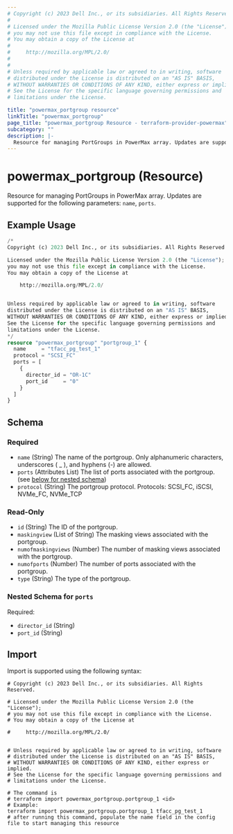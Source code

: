 ```yaml
---
# Copyright (c) 2023 Dell Inc., or its subsidiaries. All Rights Reserved.
#
# Licensed under the Mozilla Public License Version 2.0 (the "License");
# you may not use this file except in compliance with the License.
# You may obtain a copy of the License at
#
#     http://mozilla.org/MPL/2.0/
#
#
# Unless required by applicable law or agreed to in writing, software
# distributed under the License is distributed on an "AS IS" BASIS,
# WITHOUT WARRANTIES OR CONDITIONS OF ANY KIND, either express or implied.
# See the License for the specific language governing permissions and
# limitations under the License.

title: "powermax_portgroup resource"
linkTitle: "powermax_portgroup"
page_title: "powermax_portgroup Resource - terraform-provider-powermax"
subcategory: ""
description: |-
  Resource for managing PortGroups in PowerMax array. Updates are supported for the following parameters: name, ports.
---
```


# powermax_portgroup (Resource)

Resource for managing PortGroups in PowerMax array. Updates are supported for the following parameters: `name`, `ports`.


## Example Usage

```terraform
/*
Copyright (c) 2023 Dell Inc., or its subsidiaries. All Rights Reserved.

Licensed under the Mozilla Public License Version 2.0 (the "License");
you may not use this file except in compliance with the License.
You may obtain a copy of the License at

    http://mozilla.org/MPL/2.0/


Unless required by applicable law or agreed to in writing, software
distributed under the License is distributed on an "AS IS" BASIS,
WITHOUT WARRANTIES OR CONDITIONS OF ANY KIND, either express or implied.
See the License for the specific language governing permissions and
limitations under the License.
*/
resource "powermax_portgroup" "portgroup_1" {
  name     = "tfacc_pg_test_1"
  protocol = "SCSI_FC"
  ports = [
    {
      director_id = "OR-1C"
      port_id     = "0"
    }
  ]
}
```

<!-- schema generated by tfplugindocs -->
## Schema

### Required

- `name` (String) The name of the portgroup. Only alphanumeric characters, underscores ( _ ), and hyphens (-) are allowed.
- `ports` (Attributes List) The list of ports associated with the portgroup. (see [below for nested schema](#nestedatt--ports))
- `protocol` (String) The portgroup protocol. Protocols: SCSI_FC, iSCSI, NVMe_FC, NVMe_TCP

### Read-Only

- `id` (String) The ID of the portgroup.
- `maskingview` (List of String) The masking views associated with the portgroup.
- `numofmaskingviews` (Number) The number of masking views associated with the portgroup.
- `numofports` (Number) The number of ports associated with the portgroup.
- `type` (String) The type of the portgroup.

<a id="nestedatt--ports"></a>
### Nested Schema for `ports`

Required:

- `director_id` (String)
- `port_id` (String)

## Import

Import is supported using the following syntax:

```shell
# Copyright (c) 2023 Dell Inc., or its subsidiaries. All Rights Reserved.

# Licensed under the Mozilla Public License Version 2.0 (the "License");
# you may not use this file except in compliance with the License.
# You may obtain a copy of the License at

#     http://mozilla.org/MPL/2.0/


# Unless required by applicable law or agreed to in writing, software
# distributed under the License is distributed on an "AS IS" BASIS,
# WITHOUT WARRANTIES OR CONDITIONS OF ANY KIND, either express or implied.
# See the License for the specific language governing permissions and
# limitations under the License.

# The command is
# terraform import powermax_portgroup.portgroup_1 <id>
# Example:
terraform import powermax_portgroup.portgroup_1 tfacc_pg_test_1
# after running this command, populate the name field in the config file to start managing this resource
```